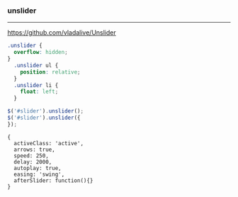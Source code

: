 ### unslider
---
https://github.com/vladalive/Unslider

```css
.unslider {
  overflow: hidden;
}
  .unslider ul {
    position: relative;
  }
  .unslider li {
    float: left;
  }
```

```js
$('#slider').unslider();
$('#slider').unslider({
});
```

```
{
  activeClass: 'active',
  arrows: true,
  speed: 250,
  delay: 2000,
  autoplay: true,
  easing: 'swing',
  afterSlider: function(){}
}
```
